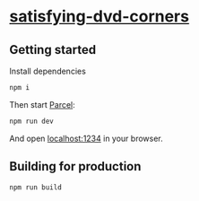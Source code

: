 # [satisfying-dvd-corners](https://brycedorn.gitlab.io/satisfying-dvd-corners/)

## Getting started

Install dependencies

```bash
npm i
```

Then start [Parcel](https://rollupjs.org):

```bash
npm run dev
```

And open [localhost:1234](http://localhost:1234) in your browser.

## Building for production

```bash
npm run build
```
